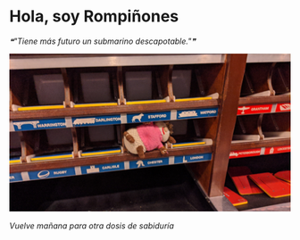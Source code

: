 # Hola, soy Rompiñones

<!--STARTS_HERE_QUOTE_README-->
<i>❝"Tiene más futuro un submarino descapotable."❞</i>
<!--ENDS_HERE_QUOTE_README-->

<!--START_SECTION:update_image-->
![alt text](https://raw.githubusercontent.com/focaalvarez/rompinones/main/.github/images/IMG_20220709_122914.jpg?raw=true)
<!--END_SECTION:update_image-->

*Vuelve mañana para otra dosis de sabiduría*
